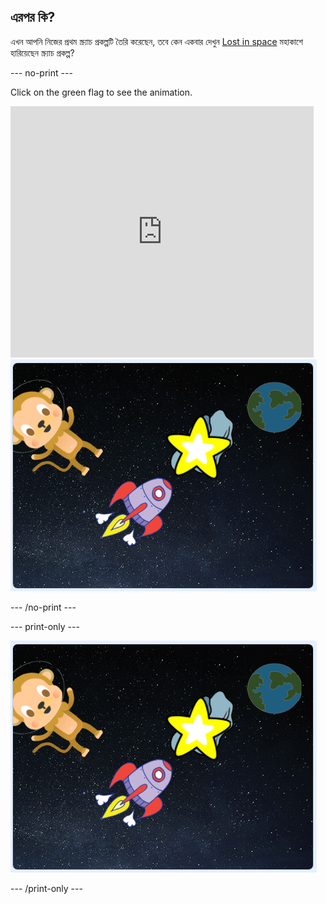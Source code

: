 ## এরপর কি?

এখন আপনি নিজের প্রথম স্ক্র্যাচ প্রকল্পটি তৈরি করেছেন, তবে কেন একবার দেখুন [Lost in space](https://projects.raspberrypi.org/en/projects/lost-in-space?utm_source=pathway&utm_medium=whatnext&utm_campaign=projects) মহাকাশে হারিয়েছেন স্ক্র্যাচ প্রকল্প?

\--- no-print \---

Click on the green flag to see the animation.

<div class="scratch-preview">
  <iframe allowtransparency="true" width="485" height="402" src="https://scratch.mit.edu/projects/embed/276873231/?autostart=false" frameborder="0" scrolling="no"></iframe>
  <img src="images/space-final.png">
</div>

\--- /no-print \---

\--- print-only \---

![Complete project](images/space-final.png)

\--- /print-only \---